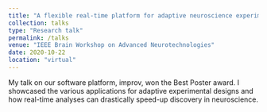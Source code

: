 ```yaml
---
title: "A flexible real-time platform for adaptive neuroscience experiments"
collection: talks
type: "Research talk"
permalink: /talks
venue: "IEEE Brain Workshop on Advanced Neurotechnologies"
date: 2020-10-22
location: "virtual"
---
```


My talk on our software platform, improv, won the Best Poster award. I showcased the various applications for adaptive experimental designs and how real-time analyses can drastically speed-up discovery in neuroscience.  

